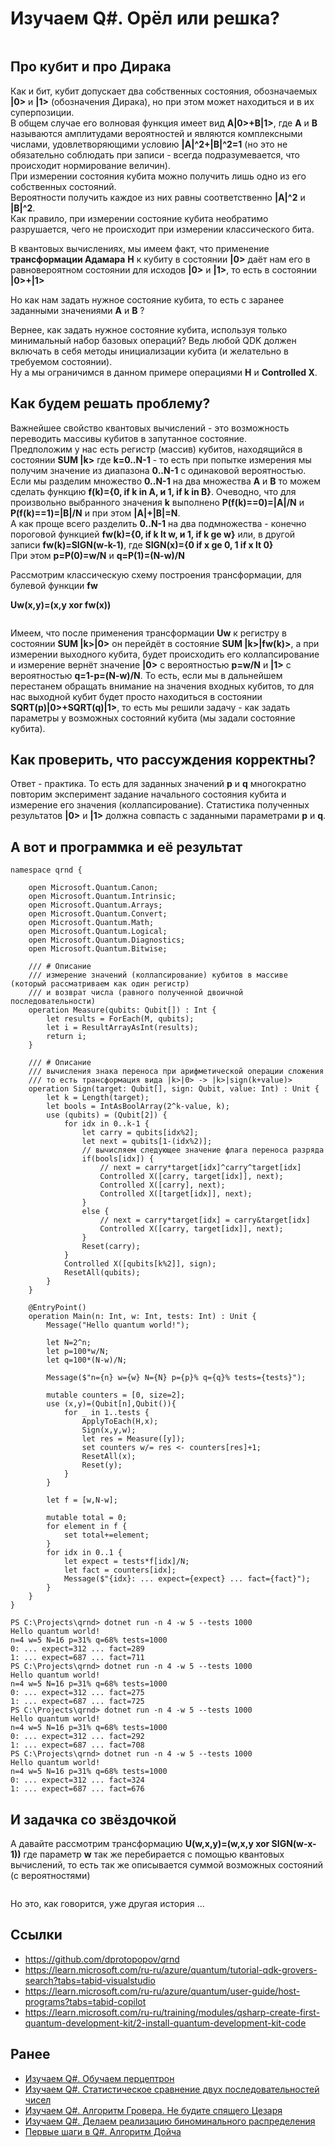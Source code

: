 # Изучаем Q#. Орёл или решка?

![]()

## Про кубит и про Дирака
Как и бит, кубит допускает два собственных состояния, обозначаемых **|0>** и **|1>** (обозначения Дирака), но при этом может находиться и в их суперпозиции. \
В общем случае его волновая функция имеет вид **A|0>+B|1>**, где **A** и **B** называются амплитудами вероятностей и являются комплексными числами, удовлетворяющими условию **|A|^2+|B|^2=1** (но это не обязательно соблюдать при записи - всегда подразумевается, что происходит нормирование величин). \
При измерении состояния кубита можно получить лишь одно из его собственных состояний. \
Вероятности получить каждое из них равны соответственно **|A|^2** и **|B|^2**. \
Как правило, при измерении состояние кубита необратимо разрушается, чего не происходит при измерении классического бита.

В квантовых вычислениях, мы имеем факт, что применение **трансформации Адамара** **H** к кубиту в состоянии **|0>** даёт нам его в равновероятном состоянии для исходов **|0>** и **|1>**, то есть в состоянии **|0>+|1>**

Но как нам задать нужное состояние кубита, то есть с заранее заданными значениями **A** и **B** ?

Вернее, как задать нужное состояние кубита, используя только минимальный набор базовых операций? Ведь любой QDK должен включать в себя методы инициализации кубита (и желательно в требуемом состоянии). \
Ну а мы ограничимся в данном примере операциями **H** и **Controlled X**.

## Как будем решать проблему?

Важнейшее свойство квантовых вычислений - это возможность переводить массивы кубитов в запутанное состояние. \
Предположим у нас есть регистр (массив) кубитов, находящийся в состоянии **SUM |k>** где **k=0..N-1** - то есть при попытке измерения мы получим значение из диапазона **0..N-1** с одинаковой вероятностью. \
Если мы разделим множество **0..N-1** на два множества **A** и **B** то можем сделать функцию **f(k)={0, if k in A, и 1, if k in B}**. Очеводно, что для произвольно выбранного значения **k** выполнено **P(f(k)==0)=|A|/N** и **P(f(k)==1)=|B|/N** и при этом **|A|+|B|=N**. \
А как проще всего разделить **0..N-1** на два подмножества - конечно пороговой функцией **fw(k)={0, if k lt w, и 1, if k ge w}** или, в другой записи **fw(k)=SIGN(w-k-1)**, где **SIGN(x)={0 if x ge 0, 1 if x lt 0}** \
При этом **p=P(0)=w/N** и **q=P(1)=(N-w)/N**

Рассмотрим классическую схему построения трансформации, для булевой функции **fw**

**Uw(x,y)=(x,y xor fw(x))**

![]()

Имеем, что после применения трансформации **Uw** к регистру в состоянии **SUM |k>|0>** он перейдёт в состояние **SUM |k>|fw(k)>**, а при измерении выходного кубита, будет происходить его коллапсирование и измерение вернёт значение **|0>** с вероятностью **p=w/N** и **|1>** с вероятностью **q=1-p=(N-w)/N**. То есть, если мы в дальнейшем перестанем обращать внимание на значения входных кубитов, то для нас выходной кубит будет просто находиться в состоянии **SQRT(p)|0>+SQRT(q)|1>**, то есть мы решили задачу - как задать параметры у возможных состояний кубита (мы задали состояние кубита).

## Как проверить, что рассуждения корректны?

Ответ - практика. То есть для заданных значений **p** и **q** многократно повторим эксперимент задание начального состояния кубита и измерение его значения (коллапсирование). Статистика полученных результатов **|0>** и **|1>** должна совпасть с заданными параметрами **p** и **q**.

## А вот и программка и её результат
```
namespace qrnd {

    open Microsoft.Quantum.Canon;
    open Microsoft.Quantum.Intrinsic;
    open Microsoft.Quantum.Arrays;
    open Microsoft.Quantum.Convert;
    open Microsoft.Quantum.Math;
    open Microsoft.Quantum.Logical;
    open Microsoft.Quantum.Diagnostics;
    open Microsoft.Quantum.Bitwise;
    
    /// # Описание
    /// измерение значений (коллапсирование) кубитов в массиве (который рассматриваем как один регистр)
    /// и возврат числа (равного полученной двоичной последовательности)
    operation Measure(qubits: Qubit[]) : Int {
        let results = ForEach(M, qubits);
        let i = ResultArrayAsInt(results);
        return i;
    }

    /// # Описание
    /// вычисления знака переноса при арифметической операции сложения
    /// то есть трансформация вида |k>|0> -> |k>|sign(k+value)>
    operation Sign(target: Qubit[], sign: Qubit, value: Int) : Unit {
        let k = Length(target);
        let bools = IntAsBoolArray(2^k-value, k);
        use (qubits) = (Qubit[2]) {
            for idx in 0..k-1 {
                let carry = qubits[idx%2];
                let next = qubits[1-(idx%2)];
                // вычисляем следующее значение флага переноса разряда
                if(bools[idx]) {
                    // next = carry*target[idx]^carry^target[idx]
                    Controlled X([carry, target[idx]], next);
                    Controlled X([carry], next);
                    Controlled X([target[idx]], next);
                }
                else {
                    // next = carry*target[idx] = carry&target[idx]
                    Controlled X([carry, target[idx]], next);
                }
                Reset(carry);
            } 
            Controlled X([qubits[k%2]], sign);
            ResetAll(qubits);
        }
    }

    @EntryPoint()
    operation Main(n: Int, w: Int, tests: Int) : Unit {
        Message("Hello quantum world!");

        let N=2^n;
        let p=100*w/N;
        let q=100*(N-w)/N;
        
        Message($"n={n} w={w} N={N} p={p}% q={q}% tests={tests}");

        mutable counters = [0, size=2];
        use (x,y)=(Qubit[n],Qubit()){
            for _ in 1..tests {
                ApplyToEach(H,x);
                Sign(x,y,w);
                let res = Measure([y]);
                set counters w/= res <- counters[res]+1;
                ResetAll(x);
                Reset(y);
            }
        }

        let f = [w,N-w];

        mutable total = 0;
        for element in f {
            set total+=element;
        }
        for idx in 0..1 {
            let expect = tests*f[idx]/N;
            let fact = counters[idx];
            Message($"{idx}: ... expect={expect} ... fact={fact}");
        }
    }
}
```
```
PS C:\Projects\qrnd> dotnet run -n 4 -w 5 --tests 1000
Hello quantum world!
n=4 w=5 N=16 p=31% q=68% tests=1000
0: ... expect=312 ... fact=289
1: ... expect=687 ... fact=711
PS C:\Projects\qrnd> dotnet run -n 4 -w 5 --tests 1000
Hello quantum world!
n=4 w=5 N=16 p=31% q=68% tests=1000
0: ... expect=312 ... fact=275
1: ... expect=687 ... fact=725
PS C:\Projects\qrnd> dotnet run -n 4 -w 5 --tests 1000
Hello quantum world!
n=4 w=5 N=16 p=31% q=68% tests=1000
0: ... expect=312 ... fact=292
1: ... expect=687 ... fact=708
PS C:\Projects\qrnd> dotnet run -n 4 -w 5 --tests 1000
Hello quantum world!
n=4 w=5 N=16 p=31% q=68% tests=1000
0: ... expect=312 ... fact=324
1: ... expect=687 ... fact=676
```

## И задачка со звёздочкой

А давайте рассмотрим трансформацию **U(w,x,y)=(w,x,y xor SIGN(w-x-1))** где параметр **w** так же перебирается с помощью квантовых вычислений, то есть так же описывается суммой возможных состояний (с вероятностями)

![]()

Но это, как говорится, уже другая история ...


## Ссылки
- https://github.com/dprotopopov/qrnd
- https://learn.microsoft.com/ru-ru/azure/quantum/tutorial-qdk-grovers-search?tabs=tabid-visualstudio
- https://learn.microsoft.com/ru-ru/azure/quantum/user-guide/host-programs?tabs=tabid-copilot
- https://learn.microsoft.com/ru-ru/training/modules/qsharp-create-first-quantum-development-kit/2-install-quantum-development-kit-code

## Ранее

- [Изучаем Q#. Обучаем перцептрон](https://habr.com/p/772172/)
- [Изучаем Q#. Статистическое сравнение двух последовательностей чисел](https://habr.com/p/769148/)
- [Изучаем Q#. Алгоритм Гровера. Не будите спящего Цезаря](https://habr.com/p/768666/)
- [Изучаем Q#. Делаем реализацию биноминального распределения](https://habr.com/p/766512/)
- [Первые шаги в Q#. Алгоритм Дойча](https://habr.com/p/759352/)


